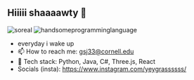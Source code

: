 ## Hiiiii shaaaawty 👋
![soreal](https://github.com/gracejinsotrue/gracejinsotrue/blob/main/postthisdog.png)
![handsomeprogramminglanguage](https://github.com/gracejinsotrue/gracejinsotrue/blob/main/handsomeproramminglanguageslmao.png)
- everyday i wake up
- 📫 How to reach me: gsj33@cornell.edu
- 🌱 Tech stack: Python, Java, C#, Three.js, React
- Socials (insta): https://www.instagram.com/yeygrassssss/

<!--
**gracejinsotrue/gracejinsotrue** is a ✨ _special_ ✨ repository because its `README.md` (this file) appears on your GitHub profile.

Here are some ideas to get you started:

- 🔭 I’m currently working on ...
- 🌱 I’m currently learning ...
- 👯 I’m looking to collaborate on ...
- 🤔 I’m looking for help with ...
- 💬 Ask me about ...
- 📫 How to reach me: gsj33@cornell.edu
- 😄 Pronouns: ...
- ⚡ Fun fact: ...
-->
